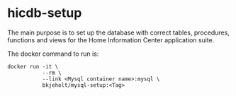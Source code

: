 # hicdb-setup

The main purpose is to set up the database with correct tables, procedures, functions and views for the Home Information Center application suite.

The docker command to run is:
``` 
docker run -it \
           --rm \
           --link <Mysql container name>:mysql \
           bkjeholt/mysql-setup:<Tag>
``` 
